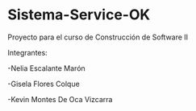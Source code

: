 # Sistema-Service-OK
Proyecto para el curso de Construcción de Software II 

Integrantes:

-Nelia Escalante Marón

-Gisela Flores Colque

-Kevin Montes De Oca Vizcarra
